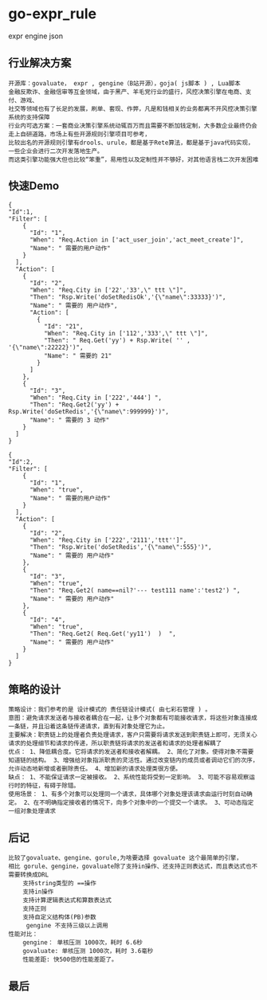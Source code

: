# go-expr_rule
expr engine json 

## 行业解决方案
    开源库：govaluate， expr , gengine（B站开源），goja( js脚本 ) , Lua脚本
    金融反欺诈、金融信审等互金领域，由于黑产、羊毛党行业的盛行，风控决策引擎在电商、支付、游戏、
    社交等领域也有了长足的发展，刷单、套现、作弊，凡是和钱相关的业务都离不开风控决策引擎系统的支持保障
    行业内可选方案：一套商业决策引擎系统动辄百万而且需要不断加钱定制，大多数企业最终仍会走上自研道路，市场上有些开源规则引擎项目可参考，
    比较出名的开源规则引擎有drools、urule，都是基于Rete算法，都是基于java代码实现，一些企业会进行二次开发落地生产。
    而这类引擎功能强大但也比较“笨重”，易用性以及定制性并不够好，对其他语言栈二次开发困难

## 快速Demo
```
{
"Id":1,
"Filter": [
    {
      "Id": "1",
      "When": "Req.Action in ['act_user_join','act_meet_create']",
      "Name": " 需要的用户动作"
    }
  ],
  "Action": [
    {
      "Id": "2",
      "When": "Req.City in ['22','33',\" ttt \"]",
      "Then": "Rsp.Write('doSetRedisOk','{\"name\":33333}')",
      "Name": " 需要的 用户动作",
      "Action": [
        {
          "Id": "21",
          "When": "Req.City in ['112','333',\" ttt \"]",
      	  "Then": " Req.Get('yy') + Rsp.Write( '' , '{\"name\":22222}')",
          "Name": " 需要的 21"
        }
      ]
    },
    {
      "Id": "3",
      "When": "Req.City in ['222','444'] ",
      "Then": "Req.Get2('yy') + Rsp.Write('doSetRedis','{\"name\":999999}')",
      "Name": " 需要的 3 动作"
    }
  ]
}

{
"Id":2,
"Filter": [
    {
      "Id": "1",
      "When": "true",
      "Name": " 需要的用户动作"
    }
  ],
  "Action": [
    {
      "Id": "2",
      "When": "Req.City in ['222','2111','ttt'']",
      "Then": "Rsp.Write('doSetRedis','{\"name\":555}')",
      "Name": " 需要的 用户动作"
    },
    {
      "Id": "3",
      "When": "true",
      "Then": "Req.Get2( name==nil?'--- test111 name':'test2') ",
      "Name": " 需要的 用户动作"
    },
    {
      "Id": "4",
      "When": "true",
      "Then": "Req.Get2( Req.Get('yy11')  )  ",
      "Name": " 需要的 用户动作"
    }
  ]
}

```

## 策略的设计
    策略设计：我们参考的是 设计模式的 责任链设计模式( 由七彩石管理 ) 。
    意图：避免请求发送者与接收者耦合在一起，让多个对象都有可能接收请求，将这些对象连接成一条链，并且沿着这条链传递请求，直到有对象处理它为止。
    主要解决：职责链上的处理者负责处理请求，客户只需要将请求发送到职责链上即可，无须关心请求的处理细节和请求的传递，所以职责链将请求的发送者和请求的处理者解耦了
    优点： 1、降低耦合度。它将请求的发送者和接收者解耦。 2、简化了对象。使得对象不需要知道链的结构。 3、增强给对象指派职责的灵活性。通过改变链内的成员或者调动它们的次序，允许动态地新增或者删除责任。 4、增加新的请求处理类很方便。
    缺点： 1、不能保证请求一定被接收。 2、系统性能将受到一定影响。 3、可能不容易观察运行时的特征，有碍于除错。
    使用场景： 1、有多个对象可以处理同一个请求，具体哪个对象处理该请求由运行时刻自动确定。 2、在不明确指定接收者的情况下，向多个对象中的一个提交一个请求。 3、可动态指定一组对象处理请求

## 后记
    比较了govaluate、gengine、gorule,为啥要选择 govaluate 这个最简单的引擎，
    相比 gorule、gengine，govaluate除了支持in操作、还支持正则表达式，而且表达式也不需要转换成DRL 
        支持string类型的 ==操作
        支持in操作
        支持计算逻辑表达式和算数表达式
        支持正则
        支持自定义结构体(PB)参数
         gengine 不支持三级以上调用
    性能对比：
        gengine： 单核压测 1000次，耗时 6.6秒
        govaluate: 单核压测 1000次，耗时 3.6毫秒
        性能差距: 快500倍的性能差距了。

## 最后
